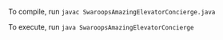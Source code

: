 To compile, run `javac SwaroopsAmazingElevatorConcierge.java `

To execute, run `java SwaroopsAmazingElevatorConcierge`

